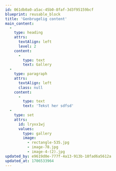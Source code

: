 ```yaml
---
id: 061db0a0-a5ac-45b0-8faf-3d3f95159bcf
blueprint: reusable_block
title: 'Genbrugelig content'
main_content:
  -
    type: heading
    attrs:
      textAlign: left
      level: 2
    content:
      -
        type: text
        text: Gallery
  -
    type: paragraph
    attrs:
      textAlign: left
      class: null
    content:
      -
        type: text
        text: 'Tekst her sdfsd'
  -
    type: set
    attrs:
      id: lryxx1wj
      values:
        type: gallery
        image:
          - rectangle-535.jpg
          - image-78.jpg
          - image-4-(2).jpg
updated_by: e9619d0e-777f-4a13-913b-18fad6a5612a
updated_at: 1706533964
---
```

